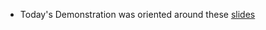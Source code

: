 * Today's Demonstration was oriented around these [slides](https://zipcoder.github.io/curriculum-assets/lectures/python/strings/lecture.html)